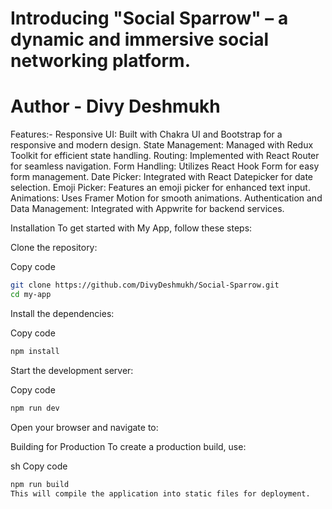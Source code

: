 # Introducing "Social Sparrow" – a dynamic and immersive social networking platform.

# Author - Divy Deshmukh

Features:-
Responsive UI: Built with Chakra UI and Bootstrap for a responsive and modern design.
State Management: Managed with Redux Toolkit for efficient state handling.
Routing: Implemented with React Router for seamless navigation.
Form Handling: Utilizes React Hook Form for easy form management.
Date Picker: Integrated with React Datepicker for date selection.
Emoji Picker: Features an emoji picker for enhanced text input.
Animations: Uses Framer Motion for smooth animations.
Authentication and Data Management: Integrated with Appwrite for backend services.

Installation
To get started with My App, follow these steps:

Clone the repository:

Copy code
```bash
git clone https://github.com/DivyDeshmukh/Social-Sparrow.git
cd my-app
```
Install the dependencies:

Copy code
```bash
npm install
```
Start the development server:

Copy code
```bash
npm run dev
```
Open your browser and navigate to:


Building for Production
To create a production build, use:

sh
Copy code
```bash
npm run build
This will compile the application into static files for deployment.
```
